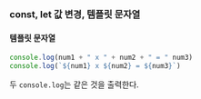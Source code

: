 ### const, let 값 변경, 템플릿 문자열
#### 템플릿 문자열
```js
console.log(num1 + " x " + num2 + " = " num3)
console.log(`${num1} x ${num2} = ${num3}`)
```
두 `console.log`는 같은 것을 출력한다.